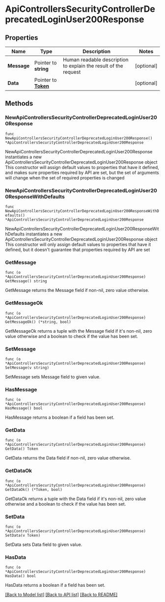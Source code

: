 # ApiControllersSecurityControllerDeprecatedLoginUser200Response

## Properties

Name | Type | Description | Notes
------------ | ------------- | ------------- | -------------
**Message** | Pointer to **string** | Human readable description to explain the result of the request | [optional] 
**Data** | Pointer to [**Token**](Token.md) |  | [optional] 

## Methods

### NewApiControllersSecurityControllerDeprecatedLoginUser200Response

`func NewApiControllersSecurityControllerDeprecatedLoginUser200Response() *ApiControllersSecurityControllerDeprecatedLoginUser200Response`

NewApiControllersSecurityControllerDeprecatedLoginUser200Response instantiates a new ApiControllersSecurityControllerDeprecatedLoginUser200Response object
This constructor will assign default values to properties that have it defined,
and makes sure properties required by API are set, but the set of arguments
will change when the set of required properties is changed

### NewApiControllersSecurityControllerDeprecatedLoginUser200ResponseWithDefaults

`func NewApiControllersSecurityControllerDeprecatedLoginUser200ResponseWithDefaults() *ApiControllersSecurityControllerDeprecatedLoginUser200Response`

NewApiControllersSecurityControllerDeprecatedLoginUser200ResponseWithDefaults instantiates a new ApiControllersSecurityControllerDeprecatedLoginUser200Response object
This constructor will only assign default values to properties that have it defined,
but it doesn't guarantee that properties required by API are set

### GetMessage

`func (o *ApiControllersSecurityControllerDeprecatedLoginUser200Response) GetMessage() string`

GetMessage returns the Message field if non-nil, zero value otherwise.

### GetMessageOk

`func (o *ApiControllersSecurityControllerDeprecatedLoginUser200Response) GetMessageOk() (*string, bool)`

GetMessageOk returns a tuple with the Message field if it's non-nil, zero value otherwise
and a boolean to check if the value has been set.

### SetMessage

`func (o *ApiControllersSecurityControllerDeprecatedLoginUser200Response) SetMessage(v string)`

SetMessage sets Message field to given value.

### HasMessage

`func (o *ApiControllersSecurityControllerDeprecatedLoginUser200Response) HasMessage() bool`

HasMessage returns a boolean if a field has been set.

### GetData

`func (o *ApiControllersSecurityControllerDeprecatedLoginUser200Response) GetData() Token`

GetData returns the Data field if non-nil, zero value otherwise.

### GetDataOk

`func (o *ApiControllersSecurityControllerDeprecatedLoginUser200Response) GetDataOk() (*Token, bool)`

GetDataOk returns a tuple with the Data field if it's non-nil, zero value otherwise
and a boolean to check if the value has been set.

### SetData

`func (o *ApiControllersSecurityControllerDeprecatedLoginUser200Response) SetData(v Token)`

SetData sets Data field to given value.

### HasData

`func (o *ApiControllersSecurityControllerDeprecatedLoginUser200Response) HasData() bool`

HasData returns a boolean if a field has been set.


[[Back to Model list]](../README.md#documentation-for-models) [[Back to API list]](../README.md#documentation-for-api-endpoints) [[Back to README]](../README.md)


